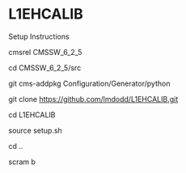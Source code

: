 L1EHCALIB
=========
Setup Instructions 

cmsrel CMSSW_6_2_5 

cd CMSSW_6_2_5/src 

git cms-addpkg Configuration/Generator/python

git clone https://github.com/lmdodd/L1EHCALIB.git 

cd L1EHCALIB

source setup.sh

cd ..

scram b
